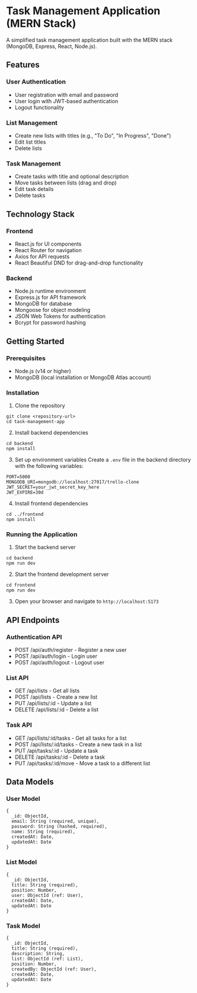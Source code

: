 # Task Management Application (MERN Stack)

A simplified task management application built with the MERN stack (MongoDB, Express, React, Node.js).

## Features

### User Authentication
- User registration with email and password
- User login with JWT-based authentication
- Logout functionality

### List Management
- Create new lists with titles (e.g., "To Do", "In Progress", "Done")
- Edit list titles
- Delete lists

### Task Management
- Create tasks with title and optional description
- Move tasks between lists (drag and drop)
- Edit task details
- Delete tasks

## Technology Stack

### Frontend
- React.js for UI components
- React Router for navigation
- Axios for API requests
- React Beautiful DND for drag-and-drop functionality

### Backend
- Node.js runtime environment
- Express.js for API framework
- MongoDB for database
- Mongoose for object modeling
- JSON Web Tokens for authentication
- Bcrypt for password hashing

## Getting Started

### Prerequisites
- Node.js (v14 or higher)
- MongoDB (local installation or MongoDB Atlas account)

### Installation

1. Clone the repository
```
git clone <repository-url>
cd task-management-app
```

2. Install backend dependencies
```
cd backend
npm install
```

3. Set up environment variables
Create a `.env` file in the backend directory with the following variables:
```
PORT=5000
MONGODB_URI=mongodb://localhost:27017/trello-clone
JWT_SECRET=your_jwt_secret_key_here
JWT_EXPIRE=30d
```

4. Install frontend dependencies
```
cd ../frontend
npm install
```

### Running the Application

1. Start the backend server
```
cd backend
npm run dev
```

2. Start the frontend development server
```
cd frontend
npm run dev
```

3. Open your browser and navigate to `http://localhost:5173`

## API Endpoints

### Authentication API
- POST /api/auth/register - Register a new user
- POST /api/auth/login - Login user
- POST /api/auth/logout - Logout user

### List API
- GET /api/lists - Get all lists
- POST /api/lists - Create a new list
- PUT /api/lists/:id - Update a list
- DELETE /api/lists/:id - Delete a list

### Task API
- GET /api/lists/:id/tasks - Get all tasks for a list
- POST /api/lists/:id/tasks - Create a new task in a list
- PUT /api/tasks/:id - Update a task
- DELETE /api/tasks/:id - Delete a task
- PUT /api/tasks/:id/move - Move a task to a different list

## Data Models

### User Model
```
{
  _id: ObjectId,
  email: String (required, unique),
  password: String (hashed, required),
  name: String (required),
  createdAt: Date,
  updatedAt: Date
}
```

### List Model
```
{
  _id: ObjectId,
  title: String (required),
  position: Number,
  user: ObjectId (ref: User),
  createdAt: Date,
  updatedAt: Date
}
```

### Task Model
```
{
  _id: ObjectId,
  title: String (required),
  description: String,
  list: ObjectId (ref: List),
  position: Number,
  createdBy: ObjectId (ref: User),
  createdAt: Date,
  updatedAt: Date
}
```
